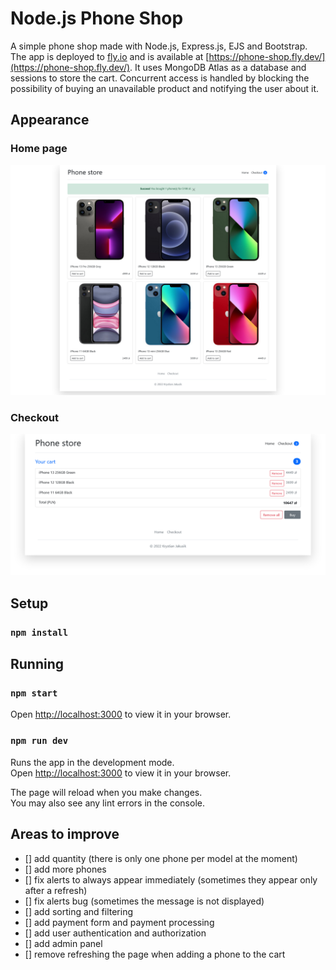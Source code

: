 # Node.js Phone Shop

A simple phone shop made with Node.js, Express.js, EJS and Bootstrap. The app is deployed to [fly.io](https://fly.io/) and is available at [https://phone-shop.fly.dev/](https://phone-shop.fly.dev/). It uses MongoDB Atlas as a database and sessions to store the cart. Concurrent access is handled by blocking the possibility of buying an unavailable product and notifying the user about it.

## Appearance

### Home page

![image](public/img/home_page.png)

### Checkout

![image](public/img/checkout.png)

## Setup

### `npm install`

## Running
### `npm start`

Open [http://localhost:3000](http://localhost:3000) to view it in your browser.

### `npm run dev`

Runs the app in the development mode.\
Open [http://localhost:3000](http://localhost:3000) to view it in your browser.

The page will reload when you make changes.\
You may also see any lint errors in the console.

## Areas to improve

- [] add quantity (there is only one phone per model at the moment)
- [] add more phones
- [] fix alerts to always appear immediately (sometimes they appear only after a refresh)
- [] fix alerts bug (sometimes the message is not displayed)
- [] add sorting and filtering
- [] add payment form and payment processing
- [] add user authentication and authorization
- [] add admin panel
- [] remove refreshing the page when adding a phone to the cart
